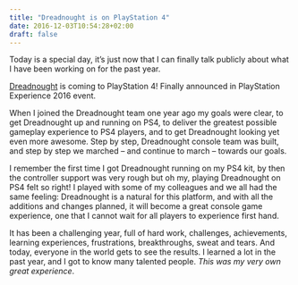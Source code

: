 ```yaml
---
title: "Dreadnought is on PlayStation 4"
date: 2016-12-03T10:54:28+02:00
draft: false
---
```


Today is a special day, it’s just now that I can finally talk publicly about what I have been working on for the past year.

[Dreadnought](https://www.greybox.com/dreadnought/en/) is coming to PlayStation 4! Finally announced in PlayStation Experience 2016 event.

When I joined the Dreadnought team one year ago my goals were clear, to get Dreadnought up and running on PS4, to deliver the greatest possible gameplay experience to PS4 players, and to get Dreadnought looking yet even more awesome. Step by step, Dreadnought console team was built, and step by step we marched – and continue to march – towards our goals.

I remember the first time I got Dreadnought running on my PS4 kit, by then the controller support was very rough but oh my, playing Dreadnought on PS4 felt so right! I played with some of my colleagues and we all had the same feeling: Dreadnought is a natural for this platform, and with all the additions and changes planned, it will become a great console game experience, one that I cannot wait for all players to experience first hand.

It has been a challenging year, full of hard work, challenges, achievements, learning experiences, frustrations, breakthroughs, sweat and tears. And today, everyone in the world gets to see the results. I learned a lot in the past year, and I got to know many talented people. _This was my very own great experience_.